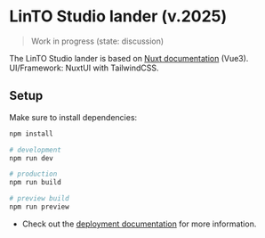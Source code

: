 # LinTO Studio lander (v.2025)

> Work in progress (state: discussion)

The LinTO Studio lander is based on [Nuxt documentation](https://nuxt.com/docs/getting-started/introduction) (Vue3). UI/Framework: NuxtUI with TailwindCSS.

## Setup

Make sure to install dependencies:

```bash
npm install

# development
npm run dev

# production
npm run build

# preview build
npm run preview
```

- Check out the [deployment documentation](https://nuxt.com/docs/getting-started/deployment) for more information.
